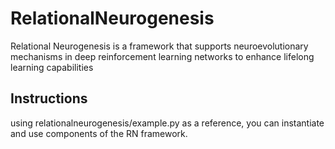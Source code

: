 # RelationalNeurogenesis
Relational Neurogenesis is a framework that supports neuroevolutionary mechanisms in deep reinforcement learning networks to enhance lifelong learning capabilities

## Instructions
using relationalneurogenesis/example.py as a reference, you can instantiate and use components of the RN framework. 
